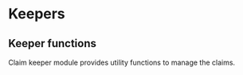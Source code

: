 <!--
order: 4
-->

# Keepers

## Keeper functions

Claim keeper module provides utility functions to manage the claims.

```go

```

